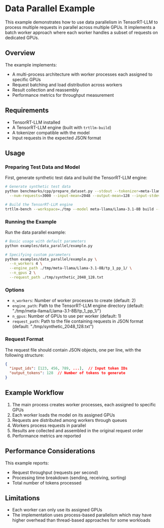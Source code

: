 # Data Parallel Example

This example demonstrates how to use data parallelism in TensorRT-LLM to process multiple requests in parallel across multiple GPUs. It implements a batch worker approach where each worker handles a subset of requests on dedicated GPUs.

## Overview

The example implements:
- A multi-process architecture with worker processes each assigned to specific GPUs
- Request batching and load distribution across workers
- Result collection and reassembly
- Performance metrics for throughput measurement

## Requirements

- TensorRT-LLM installed
- A TensorRT-LLM engine (built with `trtllm-build`)
- A tokenizer compatible with the model
- Input requests in the expected JSON format

## Usage

### Preparing Test Data and Model

First, generate synthetic test data and build the TensorRT-LLM engine:

```bash
# Generate synthetic test data
python benchmarks/cpp/prepare_dataset.py --stdout --tokenizer=meta-llama/Llama-3.1-8B token-norm-dist \
  --num-requests=3000 --input-mean=2048 --output-mean=128 --input-stdev=0 --output-stdev=0 > ./tmp/synthetic_2048_128.txt

# Build the TensorRT-LLM engine
trtllm-bench --workspace=./tmp --model meta-llama/Llama-3.1-8B build --dataset ./tmp/synthetic_2048_128.txt
```

### Running the Example

Run the data parallel example:

```bash
# Basic usage with default parameters
python examples/data_parallel/example.py

# Specifying custom parameters
python examples/data_parallel/example.py \
  --n_workers 4 \
  --engine_path ./tmp/meta-llama/Llama-3.1-8B/tp_1_pp_1/ \
  --n_gpus 2 \
  --request_path ./tmp/synthetic_2048_128.txt
```

### Options

- `n_workers`: Number of worker processes to create (default: 2)
- `engine_path`: Path to the TensorRT-LLM engine directory (default: "./tmp/meta-llama/Llama-3.1-8B/tp_1_pp_1/")
- `n_gpus`: Number of GPUs to use per worker (default: 1)
- `request_path`: Path to the file containing requests in JSON format (default: "./tmp/synthetic_2048_128.txt")

### Request Format

The request file should contain JSON objects, one per line, with the following structure:
```json
{
  "input_ids": [123, 456, 789, ...],  // Input token IDs
  "output_tokens": 128  // Number of tokens to generate
}
```

## Example Workflow

1. The main process creates worker processes, each assigned to specific GPUs
2. Each worker loads the model on its assigned GPUs
3. Requests are distributed among workers through queues
4. Workers process requests in parallel
5. Results are collected and assembled in the original request order
6. Performance metrics are reported

## Performance Considerations

This example reports:
- Request throughput (requests per second)
- Processing time breakdown (sending, receiving, sorting)
- Total number of tokens processed

## Limitations

- Each worker can only use its assigned GPUs
- The implementation uses process-based parallelism which may have higher overhead than thread-based approaches for some workloads
